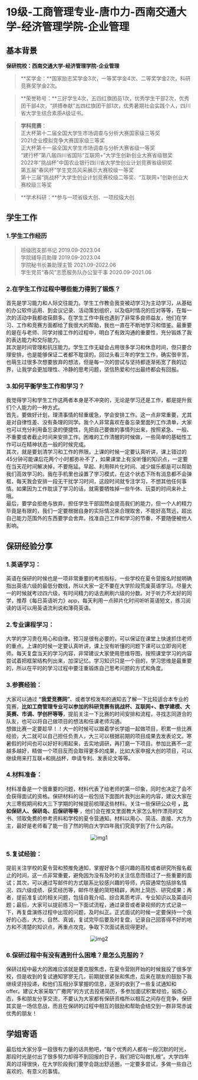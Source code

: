 <!-- 这篇文章加入了图床：https://zhuanlan.zhihu.com/p/417420813 -->
# 19级-工商管理专业-唐巾力-西南交通大学-经济管理学院-企业管理

## 基本背景
**保研院校：西南交通大学-经济管理学院-企业管理**

>**奖学金：**国家励志奖学金3次，一等奖学金4次、二等奖学金2次，科研竞赛奖学金2次。<br>


>**荣誉称号：**三好学生4次，五四红旗团员1次，优秀学生干部2次，优秀团干部4次，“拼搏奉献”五四红旗团干部1次，优秀暑期社会实践个人，四川省大学生综合素质A级证书。<br>


>**学科竞赛**：<br>
正大杯第十二届全国大学生市场调查与分析大赛国家级三等奖<br>
2021企业模拟竞争大赛国家级三等奖<br>
正大杯第十一届全国大学生市场调查与分析大赛省级一等奖<br>
“建行杯”第八届四川省国际“互联网+”大学生创新创业大赛省级银奖<br>
2022年“挑战杯”中国农业银行四川省大学生创业计划竞赛省级铜奖<br>
第五届“春风杯”学生党员风采展示大赛校级一等奖<br>
第十三届“挑战杯”大学生创业计划竞赛校级二等奖、“互联网+”创新创业大赛校级三等奖<br>


>**学术科研：**参与一项省级大创、一项校级大创<br>

## 学生工作

### **1.学生工作经历**<br>
>班级团支部书记          2019.09-2023.04<br>
学院辅导员助理          2019.09-2023.04<br>
学院秘书长兼助理主管      2021.09-2022.06<br>
学生党员“春风”志愿服务队办公室干事       2020.09-2021.06<br>

### **2.在学生工作过程中哪些能力得到了锻炼？**<br>
首先是学习能力和人际交往能力。学生工作教会我变被动学习为主动学习，从基础的办公软件运用、到会议记录、活动策划组织，以及临时情况的应对等等，在每一次的活动中我都收获颇多。在学生工作中我也遇到了非常多良师益友，他们在学习、工作和竞赛方面都给了我很大的帮助，我也一直在不断地学习和借鉴。最重要的是在与老师、同学对接工作的过程中，明白了有效沟通的重要性，充分锻炼了我的表达能力和交际能力。<br>
其次是时间管理和抗压能力。学生工作无疑会占用很多学习和休息时间，但只要合理安排，也是能够保证二者都不耽误的。回过头看三年的学生工作，确实很辛苦，也萌生过很多次想要放弃的想法，但是每一次的尝试与坚持都逐渐拓宽了我的边界，让我学会更加理性、冷静的思考问题，坚信热爱和付出最终都会有回报。

### **3.如何平衡学生工作和学习？**<br>
我觉得学习和学生工作这两者本身是不冲突的，无论是学习还是工作，都是提升我们个人能力的一种方式。<br>
首先，要做好计划，理清事情的轻重缓急，学会安排工作。这一点非常重要，尤其是对自律性差、没有条理的同学。我个人非常喜欢在备忘录里面列工作清单，大家也可以充分利用备忘录的便捷性，先把自己要做的事情列出来，按照紧急、一般、不重要或者截止时间来安排工作。困难的工作清醒的时候做，一些简单的基础性工作可以在精神状态一般的时候完成。<br>
其次，就是要划清学习和工作的界限。上课的时候一定要认真听讲，课上错过的45分钟可能课后花两个小时都弥补不了，如果课堂上有没听懂的知识点，一定要在当天花时间解决掉，不要拖延。早起、利用碎片化时间、减少娱乐都是可以帮助我们高效学习的。我在手机里也设置了学习模式，在这个状态下所有消息都不会弹框，每天我会安排一段无干扰学习时间，这段时间就专注学习，不想其他任何事情。如果因为工作耽误了学习的话，就需要牺牲掉一些午休、玩耍的时间来补上哦。<br>
最后，要学会拒绝与放弃。担任学生干部固然会提高我们的能力，但一个人的精力毕竟是有限的，我们一定要根据自身的实际情况来合理取舍，不能好高骛远，超出自己能力范围外的东西要学会舍弃。找准自己工作和学习的节奏，不要随便被他人影响。


## 保研经验分享
### 1.英语学习：
英语在保研的时候也是一项非常重要的考核指标，一些学校在夏令营报名时就明确指出英语六级的最低分数线，所以大家一定不要在大学阶段荒废英语学习。尽量大一的时候就考过四六级，有时间精力的话去刷刷六级的分数。对于听力不太好的同学，推荐《每日英语听力》app，每天利用一点碎片化时间听听英语短文，练习阅读的话可以用英语流利说和薄荷英语。

### 2.专业课程学习：
大学的学习贵在用心和自律。预习是很有必要的，可以保证在课堂上快速抓住老师的重点。上课的时候一定要认真听讲，课上没有听懂的问题下课可以立即询问老师。每天复盘当天的学习内容，非常建议大家使用思维导图，按照课堂学习的内容尝试着把框架结构列出来，加深记忆。学习知识只是一个目的，学习思维是最重要的，所以在平时的学习过程中要注重锻炼自己思考问题的方式和角度。

### 3.参赛经验：
大家可以通过 **“我爱竞赛网”**、或者学校发布的通知去了解一下比较适合本专业的竞赛，**比如工商管理专业可以参加的科研竞赛有挑战杯、互联网+、数学建模、大英赛、市调、学创杯等等**，提前关注一下比赛的时间安排和流程，寻找志同道合的队友，也可以将自己做项目的想法和任课老师沟通。<br>
想做比赛一定要趁早！！大一的时候可以跟着学长学姐一起做项目，积累一些比赛经验，大二就可以自己担任负责人，大三可以根据前期的项目成果去发表论文。寒暑假的时间也可以好好利用起来，去实地调研，再打磨一下项目。参加比赛不一定越多越好，精做一个项目反而会取得更多的成果，比如大家申报大创的项目，可以继续用来打互联+和挑战杯，申请专利、发表论文等等。<br>

### 4.材料准备：
材料准备是一个很重要的问题，材料代表了给老师的第一印象，同时也决定了会不会获得面试的资格。保研材料的话一般包括下面图片我列出来的内容，建议大家在大三寒假期间和大三下学期的时候提前梳理这些材料。关注一些保研公众号 **，比如保研人、保研岛、后保研等等** ，他们会在推文里面教大家怎么制作漂亮的文书、领取免费的参考资料和学校的夏令营通知。材料以用心、简洁、直接、大方为主，最好是老师看了能一目了然的明白大学四年我们究竟学到了什么内容。<br>
<div align=center>

![img1](https://www.sicnuwiki.com/Img/19%E7%BA%A7-%E5%B7%A5%E5%95%86%E7%AE%A1%E7%90%86%E4%B8%93%E4%B8%9A-%E5%94%90%E5%B7%BE%E5%8A%9B1.jpg)
</div>

### 5.复试经验：
提前关注学校的夏令营和预推免通知，掌握好各个感兴趣的高校或者研究所报名截止的时间，这一点非常重要，避免因为没有及时的关注信息而错过了一些重要的面试；其次，可以通过写邮件的方式联系比较感兴趣的导师，内容通常包括排名情况、四六级成绩、获奖经历等，邮件尽量的简短精辟，再附上简历、研究成果；再者，提前准复试的相关问题，包括自我介绍、综合素质考评、专业知识以及英语问题；最后，大家可以提前练习一下面试流程，通过录音或者录视频的方式记录一下，再复盘演练过程中出现的问题，及时纠正。正式面试的时候一定要保持一个良好的心态，大方、自然、真诚，复试完毕后要及时复盘，记录自己回答得不好的地方和不清楚的知识点，再重点攻克，争取下次面试表现得更好。

<div align=center>

![img2](https://www.sicnuwiki.com/Img/19%E7%BA%A7-%E5%B7%A5%E5%95%86%E7%AE%A1%E7%90%86%E4%B8%93%E4%B8%9A-%E5%94%90%E5%B7%BE%E5%8A%9B2.jpg)
</div>

### 6.保研过程中有没有遇到什么困难？是怎么克服的？
保研过程中最大的困难应该就是要克服焦虑，在夏令营刚开始的时候我投了很多学校，但是收到的复试通知寥寥无几，前期就很紧张和焦虑，后来在朋友的鼓励下我继续坚持投递，和他们互相分享掌握的信息，逐渐的收到了一些复试通知和offer。建议大家采取“广撒网”的方式去投递简历，多参加面试积累经验，锻炼心态，多和朋友分享交流，不要认为大家都有保研资格所以相互之间存在竞争，保研其实是一场信息战，而且在保研的过程中相互的鼓励和帮助会结交到一群非常赤诚优秀的朋友！

## 学姐寄语
最后给大家分享一段很有力量的话共勉吧，“每个优秀的人都有一段沉默的时光，那段时光是付出了很多努力却得不到回报的日子，我们把它叫做扎根”。大学四年真的过得很快，在大学阶段我们要学会跳出舒适圈，一定要多尝试，多做一些自己喜欢的、有意义的事情。
